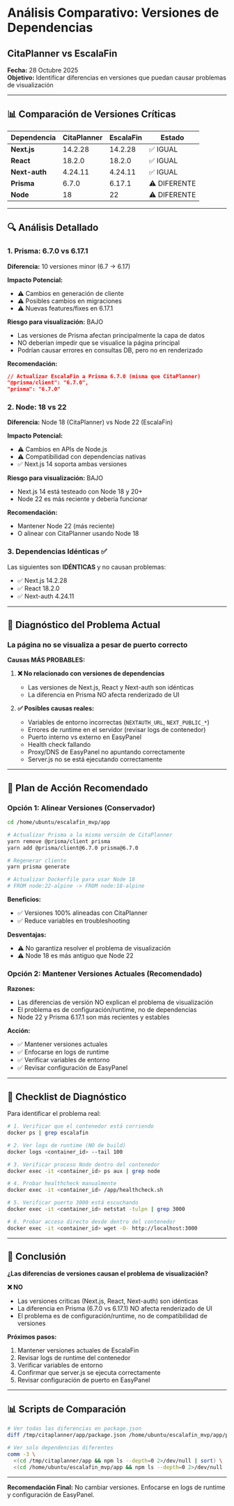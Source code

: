 # Análisis Comparativo: Versiones de Dependencias
## CitaPlanner vs EscalaFin

**Fecha:** 28 Octubre 2025  
**Objetivo:** Identificar diferencias en versiones que puedan causar problemas de visualización

---

## 📊 Comparación de Versiones Críticas

| Dependencia | CitaPlanner | EscalaFin | Estado |
|-------------|-------------|-----------|--------|
| **Next.js** | 14.2.28 | 14.2.28 | ✅ IGUAL |
| **React** | 18.2.0 | 18.2.0 | ✅ IGUAL |
| **Next-auth** | 4.24.11 | 4.24.11 | ✅ IGUAL |
| **Prisma** | 6.7.0 | 6.17.1 | ⚠️ DIFERENTE |
| **Node** | 18 | 22 | ⚠️ DIFERENTE |

---

## 🔍 Análisis Detallado

### 1. Prisma: 6.7.0 vs 6.17.1

**Diferencia:** 10 versiones minor (6.7 → 6.17)

**Impacto Potencial:**
- ⚠️ Cambios en generación de cliente
- ⚠️ Posibles cambios en migraciones
- ⚠️ Nuevas features/fixes en 6.17.1

**Riesgo para visualización:** BAJO
- Las versiones de Prisma afectan principalmente la capa de datos
- NO deberían impedir que se visualice la página principal
- Podrían causar errores en consultas DB, pero no en renderizado

**Recomendación:**
```json
// Actualizar EscalaFin a Prisma 6.7.0 (misma que CitaPlanner)
"@prisma/client": "6.7.0",
"prisma": "6.7.0"
```

### 2. Node: 18 vs 22

**Diferencia:** Node 18 (CitaPlanner) vs Node 22 (EscalaFin)

**Impacto Potencial:**
- ⚠️ Cambios en APIs de Node.js
- ⚠️ Compatibilidad con dependencias nativas
- ✅ Next.js 14 soporta ambas versiones

**Riesgo para visualización:** BAJO
- Next.js 14 está testeado con Node 18 y 20+
- Node 22 es más reciente y debería funcionar

**Recomendación:**
- Mantener Node 22 (más reciente)
- O alinear con CitaPlanner usando Node 18

### 3. Dependencias Idénticas ✅

Las siguientes son **IDÉNTICAS** y no causan problemas:
- ✅ Next.js 14.2.28
- ✅ React 18.2.0
- ✅ Next-auth 4.24.11

---

## 🎯 Diagnóstico del Problema Actual

### La página no se visualiza a pesar de puerto correcto

**Causas MÁS PROBABLES:**

1. **❌ No relacionado con versiones de dependencias**
   - Las versiones de Next.js, React y Next-auth son idénticas
   - La diferencia en Prisma NO afecta renderizado de UI

2. **✅ Posibles causas reales:**
   - Variables de entorno incorrectas (`NEXTAUTH_URL`, `NEXT_PUBLIC_*`)
   - Errores de runtime en el servidor (revisar logs de contenedor)
   - Puerto interno vs externo en EasyPanel
   - Health check fallando
   - Proxy/DNS de EasyPanel no apuntando correctamente
   - Server.js no se está ejecutando correctamente

---

## 🔧 Plan de Acción Recomendado

### Opción 1: Alinear Versiones (Conservador)

```bash
cd /home/ubuntu/escalafin_mvp/app

# Actualizar Prisma a la misma versión de CitaPlanner
yarn remove @prisma/client prisma
yarn add @prisma/client@6.7.0 prisma@6.7.0

# Regenerar cliente
yarn prisma generate

# Actualizar Dockerfile para usar Node 18
# FROM node:22-alpine -> FROM node:18-alpine
```

**Beneficios:**
- ✅ Versiones 100% alineadas con CitaPlanner
- ✅ Reduce variables en troubleshooting

**Desventajas:**
- ⚠️ No garantiza resolver el problema de visualización
- ⚠️ Node 18 es más antiguo que Node 22

### Opción 2: Mantener Versiones Actuales (Recomendado)

**Razones:**
- Las diferencias de versión NO explican el problema de visualización
- El problema es de configuración/runtime, no de dependencias
- Node 22 y Prisma 6.17.1 son más recientes y estables

**Acción:**
- ✅ Mantener versiones actuales
- ✅ Enfocarse en logs de runtime
- ✅ Verificar variables de entorno
- ✅ Revisar configuración de EasyPanel

---

## 📝 Checklist de Diagnóstico

Para identificar el problema real:

```bash
# 1. Verificar que el contenedor está corriendo
docker ps | grep escalafin

# 2. Ver logs de runtime (NO de build)
docker logs <container_id> --tail 100

# 3. Verificar proceso Node dentro del contenedor
docker exec -it <container_id> ps aux | grep node

# 4. Probar healthcheck manualmente
docker exec -it <container_id> /app/healthcheck.sh

# 5. Verificar puerto 3000 está escuchando
docker exec -it <container_id> netstat -tulpn | grep 3000

# 6. Probar acceso directo desde dentro del contenedor
docker exec -it <container_id> wget -O- http://localhost:3000
```

---

## 🎯 Conclusión

**¿Las diferencias de versiones causan el problema de visualización?**

**❌ NO**

- Las versiones críticas (Next.js, React, Next-auth) son idénticas
- La diferencia en Prisma (6.7.0 vs 6.17.1) NO afecta renderizado de UI
- El problema es de configuración/runtime, no de compatibilidad de versiones

**Próximos pasos:**
1. Mantener versiones actuales de EscalaFin
2. Revisar logs de runtime del contenedor
3. Verificar variables de entorno
4. Confirmar que server.js se ejecuta correctamente
5. Revisar configuración de puerto en EasyPanel

---

## 📊 Scripts de Comparación

```bash
# Ver todas las diferencias en package.json
diff /tmp/citaplanner/app/package.json /home/ubuntu/escalafin_mvp/app/package.json

# Ver solo dependencias diferentes
comm -3 \
  <(cd /tmp/citaplanner/app && npm ls --depth=0 2>/dev/null | sort) \
  <(cd /home/ubuntu/escalafin_mvp/app && npm ls --depth=0 2>/dev/null | sort)
```

---

**Recomendación Final:** No cambiar versiones. Enfocarse en logs de runtime y configuración de EasyPanel.
